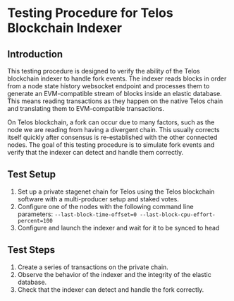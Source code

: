 # Testing Procedure for Telos Blockchain Indexer

## Introduction

This testing procedure is designed to verify the ability of the Telos blockchain indexer to handle fork events. The indexer reads blocks in order from a node state history websocket endpoint and processes them to generate an EVM-compatible stream of blocks inside an elastic database. This means reading transactions as they happen on the native Telos chain and translating them to EVM-compatible transactions. 

On Telos blockchain, a fork can occur due to many factors, such as the node we are reading from having a divergent chain. This usually corrects itself quickly after consensus is re-established with the other connected nodes. The goal of this testing procedure is to simulate fork events and verify that the indexer can detect and handle them correctly.

## Test Setup

1. Set up a private stagenet chain for Telos using the Telos blockchain software with a multi-producer setup and staked votes.
2. Configure one of the nodes with the following command line parameters: `--last-block-time-offset=0 --last-block-cpu-effort-percent=100`
3. Configure and launch the indexer and wait for it to be synced to head

## Test Steps

1. Create a series of transactions on the private chain.
2. Observe the behavior of the indexer and the integrity of the elastic database.
3. Check that the indexer can detect and handle the fork correctly.
